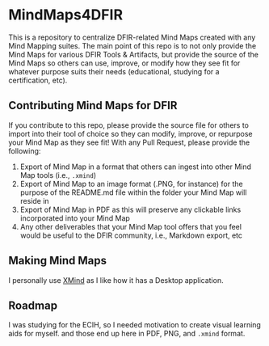 # MindMaps4DFIR

This is a repository to centralize DFIR-related Mind Maps created with any Mind Mapping suites. The main point of this repo is to not only provide the Mind Maps for various DFIR Tools & Artifacts, but provide the source of the Mind Maps so others can use, improve, or modify how they see fit for whatever purpose suits their needs (educational, studying for a certification, etc).

## Contributing Mind Maps for DFIR

If you contribute to this repo, please provide the source file for others to import into their tool of choice so they can modify, improve, or repurpose your Mind Map as they see fit! With any Pull Request, please provide the following:

1. Export of Mind Map in a format that others can ingest into other Mind Map tools (i.e., `.xmind`)
2. Export of Mind Map to an image format (.PNG, for instance) for the purpose of the README.md file within the folder your Mind Map will reside in
3. Export of Mind Map in PDF as this will preserve any clickable links incorporated into your Mind Map
4. Any other deliverables that your Mind Map tool offers that you feel would be useful to the DFIR community, i.e., Markdown export, etc

## Making Mind Maps

I personally use [XMind](https://www.xmind.net/) as I like how it has a Desktop application.

## Roadmap

I was studying for the ECIH, so I needed motivation to create visual learning aids for myself. and those end up here in PDF, PNG, and `.xmind` format. 

